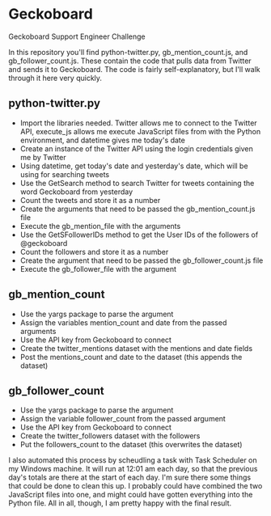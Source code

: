 # Geckoboard
Geckoboard Support Engineer Challenge

In this repository you'll find python-twitter.py, gb_mention_count.js, and gb_follower_count.js. These contain the code that pulls data from Twitter and sends it to Geckoboard. The code is fairly self-explanatory, but I'll walk through it here very quickly.

## python-twitter.py
* Import the libraries needed. Twitter allows me to connect to the Twitter API, execute_js allows me execute JavaScript files from with the Python environment, and datetime gives me today's date
* Create an instance of the Twitter API using the login credentials given me by Twitter
* Using datetime, get today's date and  yesterday's date, which will be using for searching tweets
* Use the GetSearch method to search Twitter for tweets containing the word Geckoboard from yesterday
* Count the tweets and store it as a number
* Create the arguments that need to be passed the gb_mention_count.js file
* Execute the gb_mention_file with the arguments
* Use the GetSFollowerIDs method to get the User IDs of the followers of @geckoboard
* Count the followers and store it as a number
* Create the argument that need to be passed the gb_follower_count.js file
* Execute the gb_follower_file with the argument

## gb_mention_count
* Use the yargs package to parse the argument
* Assign the variables mention_count and date from the passed arguments
* Use the API key from Geckoboard to connect
* Create the twitter_mentions dataset with the mentions and date fields
* Post the mentions_count and date to the dataset (this appends the dataset)

## gb_follower_count
* Use the yargs package to parse the argument
* Assign the variable follower_count from the passed argument
* Use the API key from Geckoboard to connect
* Create the twitter_followers dataset with the followers
* Put the followers_count to the dataset (this overwrites the dataset)

I also automated this process by scheudling a task with Task Scheduler on my Windows machine. It will run at 12:01 am each day, so that the previous day's totals are there at the start of each day. I'm sure there some things that could be done to clean this up. I probably could have combined the two JavaScript files into one, and might could have gotten everything into the Python file. All in all, though, I am pretty happy with the final result.
